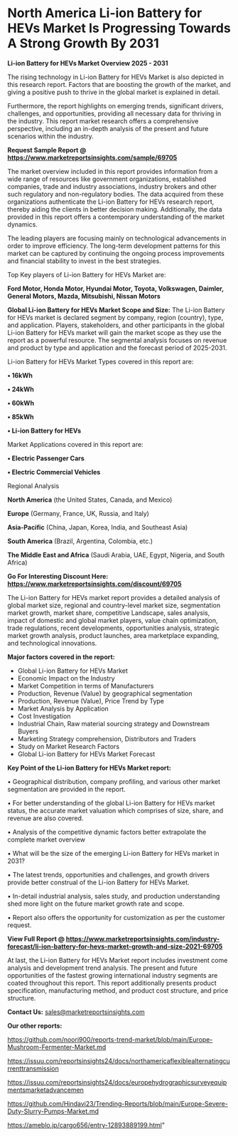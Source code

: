 # North America Li-ion Battery for HEVs Market Is Progressing Towards A Strong Growth By 2031

<Strong> Li-ion Battery for HEVs Market Overview 2025 - 2031</strong>

The rising technology in Li-ion Battery for HEVs Market is also depicted in this research report. Factors that are boosting the growth of the market, and giving a positive push to thrive in the global market is explained in detail.

Furthermore, the report highlights on emerging trends, significant drivers, challenges, and opportunities, providing all necessary data for thriving in the industry. This report market research offers a comprehensive perspective, including an in-depth analysis of the present and future scenarios within the industry.

<strong>Request Sample Report @ <a href=https://www.marketreportsinsights.com/sample/69705>https://www.marketreportsinsights.com/sample/69705</a></strong>

The market overview included in this report provides information from a wide range of resources like government organizations, established companies, trade and industry associations, industry brokers and other such regulatory and non-regulatory bodies. The data acquired from these organizations authenticate the Li-ion Battery for HEVs research report, thereby aiding the clients in better decision making. Additionally, the data provided in this report offers a contemporary understanding of the market dynamics.

The leading players are focusing mainly on technological advancements in order to improve efficiency. The long-term development patterns for this market can be captured by continuing the ongoing process improvements and financial stability to invest in the best strategies.

Top Key players of Li-ion Battery for HEVs Market are:

<strong>Ford Motor, Honda Motor, Hyundai Motor, Toyota, Volkswagen, Daimler, General Motors, Mazda, Mitsubishi, Nissan Motors</strong>

<strong><b>Global Li-ion Battery for HEVs Market Scope and Size:</b></strong>
The Li-ion Battery for HEVs market is declared segment by company, region (country), type, and application. Players, stakeholders, and other participants in the global Li-ion Battery for HEVs market will gain the market scope as they use the report as a powerful resource. The segmental analysis focuses on revenue and product by type and application and the forecast period of 2025-2031.

Li-ion Battery for HEVs Market Types covered in this report are:

<strong>• 16kWh

• 24kWh

• 60kWh

• 85kWh

• Li-ion Battery for HEVs</strong>

Market Applications covered in this report are:

<strong>• Electric Passenger Cars

• Electric Commercial Vehicles</strong> 

Regional Analysis

<strong>North America</strong> (the United States, Canada, and Mexico)

<strong>Europe</strong> (Germany, France, UK, Russia, and Italy)

<strong>Asia-Pacific</strong> (China, Japan, Korea, India, and Southeast Asia)

<strong>South America</strong> (Brazil, Argentina, Colombia, etc.)

<strong>The Middle East and Africa</strong> (Saudi Arabia, UAE, Egypt, Nigeria, and South Africa)

<strong>Go For Interesting Discount Here: <a href=https://www.marketreportsinsights.com/discount/69705>https://www.marketreportsinsights.com/discount/69705</a></strong>

The Li-ion Battery for HEVs market report provides a detailed analysis of global market size, regional and country-level market size, segmentation market growth, market share, competitive Landscape, sales analysis, impact of domestic and global market players, value chain optimization, trade regulations, recent developments, opportunities analysis, strategic market growth analysis, product launches, area marketplace expanding, and technological innovations.

<strong><b>Major factors covered in the report:</b></strong>
<ul>
  <li>Global Li-ion Battery for HEVs Market </li>
  <li>Economic Impact on the Industry</li>
  <li>Market Competition in terms of Manufacturers</li>
  <li>Production, Revenue (Value) by geographical segmentation</li>
  <li>Production, Revenue (Value), Price Trend by Type</li>
  <li>Market Analysis by Application</li>
  <li>Cost Investigation</li>
  <li>Industrial Chain, Raw material sourcing strategy and Downstream Buyers</li>
  <li>Marketing Strategy comprehension, Distributors and Traders</li>
  <li>Study on Market Research Factors</li>
  <li>Global Li-ion Battery for HEVs Market Forecast</li>
</ul>

<strong><b>Key Point of the Li-ion Battery for HEVs Market report:</b></strong>

• Geographical distribution, company profiling, and various other market segmentation are provided in the report.

• For better understanding of the global Li-ion Battery for HEVs market status, the accurate market valuation which comprises of size, share, and revenue are also covered.

• Analysis of the competitive dynamic factors better extrapolate the complete market overview

• What will be the size of the emerging Li-ion Battery for HEVs market in 2031?

• The latest trends, opportunities and challenges, and growth drivers provide better construal of the Li-ion Battery for HEVs Market.

• In-detail industrial analysis, sales study, and production understanding shed more light on the future market growth rate and scope.

• Report also offers the opportunity for customization as per the customer request.

<strong><b>View Full Report @ <a href=https://www.marketreportsinsights.com/industry-forecast/li-ion-battery-for-hevs-market-growth-and-size-2021-69705>https://www.marketreportsinsights.com/industry-forecast/li-ion-battery-for-hevs-market-growth-and-size-2021-69705</a></b></strong>


At last, the Li-ion Battery for HEVs Market report includes investment come analysis and development trend analysis. The present and future opportunities of the fastest growing international industry segments are coated throughout this report. This report additionally presents product specification, manufacturing method, and product cost structure, and price structure.

<strong>Contact Us:</strong>
sales@marketreportsinsights.com

<strong>Our other reports:</strong>

<a href=https://github.com/noori900/reports-trend-market/blob/main/Europe-Mushroom-Fermenter-Market.md>https://github.com/noori900/reports-trend-market/blob/main/Europe-Mushroom-Fermenter-Market.md</a>

<a href=https://issuu.com/reportsinsights24/docs/northamericaflexiblealternatingcurrenttransmission>https://issuu.com/reportsinsights24/docs/northamericaflexiblealternatingcurrenttransmission</a>

<a href=https://issuu.com/reportsinsights24/docs/europehydrographicsurveyequipmentsmarketadvancemen>https://issuu.com/reportsinsights24/docs/europehydrographicsurveyequipmentsmarketadvancemen</a>

<a href=https://github.com/Hindavi23/Trending-Reports/blob/main/Europe-Severe-Duty-Slurry-Pumps-Market.md>https://github.com/Hindavi23/Trending-Reports/blob/main/Europe-Severe-Duty-Slurry-Pumps-Market.md</a>

<a href=https://ameblo.jp/cargo656/entry-12893889199.html>https://ameblo.jp/cargo656/entry-12893889199.html</a>"
